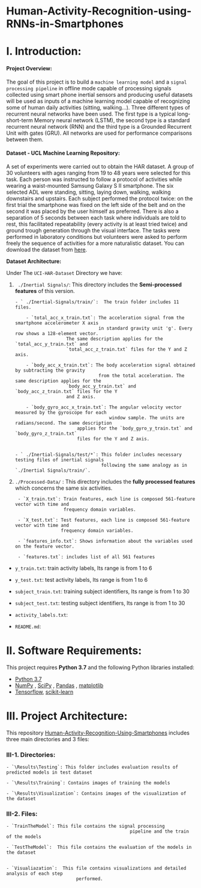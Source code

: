 # Human-Activity-Recognition-using-RNNs-in-Smartphones

# I.  Introduction:

#### Project Overview:
The goal of this project is to build a `machine learning model` and a `signal processing pipeline` in offline mode capable of processing signals collected using smart phone inertial sensors and producing useful datasets will be used as inputs of a machine learning model capable of recognizing some of human daily activities (sitting, walking...). Three different types of recurrent neural networks have been used. The first type is a typical long-short-term Memory neural network (LSTM), the second type is a standard recurrent neural network (RNN) and the third type is a Grounded Recurrent Unit with gates (GRU). All networks are used for performance comparisons between them. 

#### Dataset - UCL Machine Learning Repository:
A set of experiments were carried out to obtain the HAR dataset. A group of 30 volunteers with ages ranging from 19 to 48 years were selected for this task. Each person was instructed to follow a protocol of activities while wearing a waist-mounted Samsung Galaxy S II smartphone. The six selected ADL were standing, sitting, laying down, walking, walking downstairs and upstairs. Each subject performed the protocol twice: on the first trial the smartphone was fixed on the left side of the belt and on the second it was placed by the user himself as preferred. There is also a separation of 5 seconds between each task where individuals are told to rest, this facilitated repeatability (every activity is at least tried twice) and ground trough generation through the visual interface. The tasks were performed in laboratory conditions but volunteers were asked to perform freely the sequence of activities for a more naturalistic dataset. You can download the dataset from [here](https://archive.ics.uci.edu/ml/datasets/Human+Activity+Recognition+Using+Smartphones).

**Dataset Architecture:** 

Under The `UCI-HAR-Dataset` Directory we have:
 
 1. ` ./Inertial Signals/`: This directory includes the **Semi-processed features** of this version.


		- ` ./Inertial-Signals/train/`:  The train folder includes 11 files.

			- `total_acc_x_train.txt`: The acceleration signal from the smartphone accelerometer X axis 
			                           in standard gravity unit 'g'. Every row shows a 128-element vector.
						   The same description applies for the `total_acc_y_train.txt` and                    
						   `total_acc_z_train.txt` files for the Y and Z axis. 

			- `body_acc_x_train.txt`: The body acceleration signal obtained by subtracting the gravity 
			                           from the total acceleration. The same description applies for the
						   `body_acc_y_train.txt` and `body_acc_z_train.txt` files for the Y 
						   and Z axis.

			- `body_gyro_acc_x_train.txt`: The angular velocity vector measured by the gyroscope for each
			                               window sample. The units are radians/second. The same description 
						       applies for the `body_gyro_y_train.txt` and `body_gyro_z_train.txt`
						       files for the Y and Z axis. 


		- ` ./Inertial-Signals/test/*`: This folder includes necessary testing files of inertial signals 
		                                following the same analogy as in `./Inertial Signals/train/`.



2. `./Processed-Data/` : This directory includes the **fully processed features** which concerns the same six activities. 


		- `X_train.txt`: Train features, each line is composed 561-feature vector with time and 
		                 frequency domain variables.

		- `X_test.txt`: Test features, each line is composed 561-feature vector with time and 
		                frequency domain variables.
				
		- `features_info.txt`: Shows information about the variables used on the feature vector.

		- `features.txt`: includes list of all 561 features


- `y_train.txt`: train activity labels, Its range is from 1 to 6

- `y_test.txt`: test activity labels, Its range is from 1 to 6

- `subject_train.txt`: training subject identifiers, Its range is from 1 to 30

- `subject_test.txt`: testing subject identifiers, Its range is from 1 to 30

- `activity_labels.txt`:

- `README.md`:

# II. Software Requirements:
This project requires **Python 3.7** and the following Python libraries installed:
- [Python 3.7](https://www.python.org/downloads/) 
- [NumPy](http://www.numpy.org/)  , [SciPy](https://www.scipy.org/) , [Pandas](https://pandas.pydata.org/) , [matplotlib](http://matplotlib.org/)
- [Tensorflow](https://www.tensorflow.org), [scikit-learn](http://scikit-learn.org/stable/)

# III. Project Architecture:

This repository [Human-Activity-Recognition-Using-Smartphones](https://github.com/anas337/Human-Activity-Recognition-Using-Smartphones) includes three main directories and 3 files:

### III-1. Directories:

	- `\Results\Testing`: This folder includes evaluation results of predicted models in test dataset
	
	- `\Results\Training`: Contains images of training the models
	
	- `\Results\Visualization`: Contains images of the visualization of the dataset
		
		
### III-2. Files:

	- `TrainTheModel`: This file contains the signal processing 
	                                              pipeline and the train of the models	
	
	- `TestTheModel`:  This file contains the evaluation of the models in the dataset           
	
	
	- `Visualiazation`:  This file contains visualizations and detailed analysis of each step 
						      performed.          

